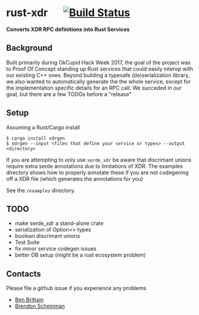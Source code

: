 # rust-xdr &emsp; [![Build Status](https://travis-ci.org/cavedweller/rust-xdr.svg?branch=master)](https://travis-ci.org/cavedweller/rust-xdr)
**Converts XDR RPC definitions into Rust Services**

## Background
Built primarily during OkCupid Hack Week 2017, the goal of the project was to Proof Of Concept standing up Rust services
that could easily interop with our existing C++ ones. Beyond building a typesafe (de)serialization library, we also
wanted to automatically generate the the whole service, except for the implementation specific details for an RPC call. We succeded in our goal, but there are a few TODOs before a "release"

## Setup
Assuming a Rust/Cargo install
```
$ cargo install xdrgen
$ xdrgen --input <files that define your service or types> --output <directory>
```

If you are attempting to only use `serde_xdr` be aware that discrimant unions require extra serde
annotations due to limitations of XDR. The examples directory shows how to properly annotate these
if you are not codegening off a XDR file (which generates the annotations for you)

See the `/examples` directory.

## TODO
* make serde_xdr a stand-alone crate
* serialization of Option<> types
* boolean discrimant unions
* Test Suite
* fix minor service codegen issues
* better DB setup (might be a rust ecosystem problem)

## Contacts
Please file a github issue if you experience any problems
* [Ben Brittain](https://github.com/cavedweller)
* [Brendon Scheinman](https://github.com/bscheinman)

